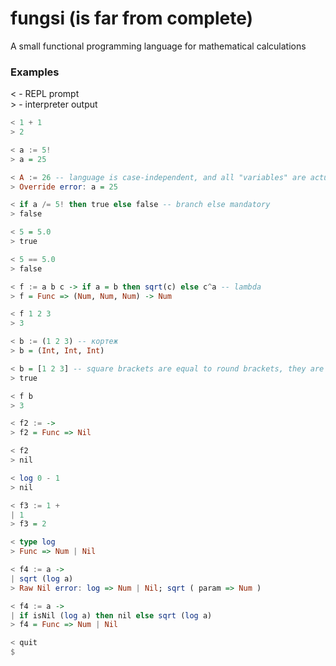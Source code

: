 # fungsi (is far from complete)
A small functional programming language for mathematical calculations


### Examples
< - REPL prompt                                                                 
\> - interpreter output

```haskell
< 1 + 1 
> 2

< a := 5!
> a = 25

< A := 26 -- language is case-independent, and all "variables" are actually constants
> Override error: a = 25

< if a /= 5! then true else false -- branch else mandatory
> false

< 5 = 5.0
> true

< 5 == 5.0
> false

< f := a b c -> if a = b then sqrt(c) else с^a -- lambda
> f = Func => (Num, Num, Num) -> Num

< f 1 2 3
> 3

< b := (1 2 3) -- кортеж
> b = (Int, Int, Int)

< b = [1 2 3] -- square brackets are equal to round brackets, they are necessary for better readability
> true

< f b
> 3

< f2 := ->
> f2 = Func => Nil

< f2
> nil

< log 0 - 1
> nil

< f3 := 1 +
| 1
> f3 = 2

< type log
> Func => Num | Nil

< f4 := a ->
| sqrt (log a)
> Raw Nil error: log => Num | Nil; sqrt ( param => Num )

< f4 := a ->
| if isNil (log a) then nil else sqrt (log a)
> f4 = Func => Num | Nil

< quit
$
```
